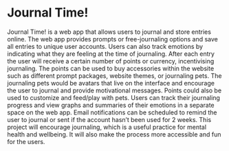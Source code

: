 # Journal Time!
Journal Time! is a web app that allows users to journal and store entries online. The web app provides prompts or free-journaling options and save all entries to unique user accounts. Users can also track emotions by indicating what they are feeling at the time of journaling. After each entry the user will receive a certain number of points or currency, incentivising journaling. The points can be used to buy accessories within the website such as different prompt packages, website themes, or journaling pets. The journaling pets would be avatars that live on the interface and encourage the user to journal and provide motivational messages. Points could also be used to customize and feed/play with pets. Users can track their journaling progress and view graphs and summaries of their emotions in a separate space on the web app. Email notifications can be scheduled to remind the user to journal or sent if the account hasn’t been used for 2 weeks. This project will encourage journaling, which is a useful practice for mental health and wellbeing. It will also make the process more accessible and fun for the users.
